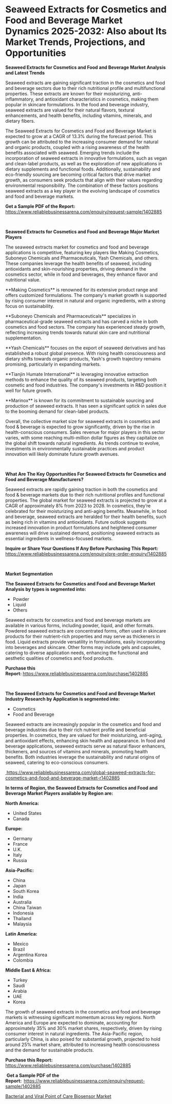 <p><h1>Seaweed Extracts for Cosmetics and Food and Beverage Market Dynamics 2025-2032: Also about Its Market Trends, Projections, and Opportunities</h1></p><p><strong>Seaweed Extracts for Cosmetics and Food and Beverage Market Analysis and Latest Trends</strong></p>
<p><p>Seaweed extracts are gaining significant traction in the cosmetics and food and beverage sectors due to their rich nutritional profile and multifunctional properties. These extracts are known for their moisturizing, anti-inflammatory, and antioxidant characteristics in cosmetics, making them popular in skincare formulations. In the food and beverage industry, seaweed extracts are valued for their natural flavors, textural enhancements, and health benefits, including vitamins, minerals, and dietary fibers. </p><p>The Seaweed Extracts for Cosmetics and Food and Beverage Market is expected to grow at a CAGR of 13.3% during the forecast period. This growth can be attributed to the increasing consumer demand for natural and organic products, coupled with a rising awareness of the health benefits associated with seaweed. Emerging trends include the incorporation of seaweed extracts in innovative formulations, such as vegan and clean-label products, as well as the exploration of new applications in dietary supplements and functional foods. Additionally, sustainability and eco-friendly sourcing are becoming critical factors that drive market growth, as consumers seek products that align with their values regarding environmental responsibility. The combination of these factors positions seaweed extracts as a key player in the evolving landscape of cosmetics and food and beverage markets.</p></p>
<p><strong>Get a Sample PDF of the Report:&nbsp;</strong> <a href="https://www.reliablebusinessarena.com/enquiry/request-sample/1402885?utm_campaign=3251&utm_medium=2&utm_source=Github&utm_content=ia&utm_term=28032025&utm_id=seaweed-extracts-for-cosmetics-and-food-and-beverage">https://www.reliablebusinessarena.com/enquiry/request-sample/1402885</a></p>
<p>&nbsp;</p>
<p><strong>Seaweed Extracts for Cosmetics and Food and Beverage Major Market Players</strong></p>
<p><p>The seaweed extracts market for cosmetics and food and beverage applications is competitive, featuring key players like Making Cosmetics, Suboneyo Chemicals and Pharmaceuticals, Yash Chemicals, and others. These companies leverage the health benefits of seaweed, including antioxidants and skin-nourishing properties, driving demand in the cosmetics sector, while in food and beverages, they enhance flavor and nutritional value.</p><p>**Making Cosmetics** is renowned for its extensive product range and offers customized formulations. The company's market growth is supported by rising consumer interest in natural and organic ingredients, with a strong focus on sustainability.</p><p>**Suboneyo Chemicals and Pharmaceuticals** specializes in pharmaceutical-grade seaweed extracts and has carved a niche in both cosmetics and food sectors. The company has experienced steady growth, reflecting increasing trends towards natural skin care and nutritional supplementation.</p><p>**Yash Chemicals** focuses on the export of seaweed derivatives and has established a robust global presence. With rising health consciousness and dietary shifts towards organic products, Yash's growth trajectory remains promising, particularly in expanding markets.</p><p>**Tianjin Humate International** is leveraging innovative extraction methods to enhance the quality of its seaweed products, targeting both cosmetic and food industries. The company's investments in R&D position it well for future growth.</p><p>**Marinox** is known for its commitment to sustainable sourcing and production of seaweed extracts. It has seen a significant uptick in sales due to the booming demand for clean-label products.</p><p>Overall, the collective market size for seaweed extracts in cosmetics and food & beverage is expected to grow significantly, driven by the rise in health-conscious consumers. Sales revenue for major players in this sector varies, with some reaching multi-million dollar figures as they capitalize on the global shift towards natural ingredients. As trends continue to evolve, investments in environmentally sustainable practices and product innovation will likely dominate future growth avenues.</p></p>
<p>&nbsp;</p>
<p><strong>What Are The Key Opportunities For Seaweed Extracts for Cosmetics and Food and Beverage Manufacturers?</strong></p>
<p><p>Seaweed extracts are rapidly gaining traction in both the cosmetics and food & beverage markets due to their rich nutritional profiles and functional properties. The global market for seaweed extracts is projected to grow at a CAGR of approximately 8% from 2023 to 2028. In cosmetics, they’re celebrated for their moisturizing and anti-aging benefits. Meanwhile, in food and beverage, seaweed extracts are heralded for their health benefits, such as being rich in vitamins and antioxidants. Future outlook suggests increased innovation in product formulations and heightened consumer awareness will drive sustained demand, positioning seaweed extracts as essential ingredients in wellness-focused markets.</p></p>
<p><strong>Inquire or Share Your Questions If Any Before Purchasing This Report:</strong> <a href="https://www.reliablebusinessarena.com/enquiry/pre-order-enquiry/1402885?utm_campaign=3251&utm_medium=2&utm_source=Github&utm_content=ia&utm_term=28032025&utm_id=seaweed-extracts-for-cosmetics-and-food-and-beverage">https://www.reliablebusinessarena.com/enquiry/pre-order-enquiry/1402885</a></p>
<p>&nbsp;</p>
<p><strong>Market Segmentation</strong></p>
<p><strong>The Seaweed Extracts for Cosmetics and Food and Beverage Market Analysis by types is segmented into:</strong></p>
<p><ul><li>Powder</li><li>Liquid</li><li>Others</li></ul></p>
<p><p>Seaweed extracts for cosmetics and food and beverage markets are available in various forms, including powder, liquid, and other formats. Powdered seaweed extracts are concentrated forms, often used in skincare products for their nutrient-rich properties and may serve as thickeners in food. Liquid extracts provide versatility in formulations, easily incorporating into beverages and skincare. Other forms may include gels and capsules, catering to diverse application needs, enhancing the functional and aesthetic qualities of cosmetics and food products.</p></p>
<p><strong>Purchase this Report:&nbsp;</strong><a href="https://www.reliablebusinessarena.com/purchase/1402885?utm_campaign=3251&utm_medium=2&utm_source=Github&utm_content=ia&utm_term=28032025&utm_id=seaweed-extracts-for-cosmetics-and-food-and-beverage">https://www.reliablebusinessarena.com/purchase/1402885</a></p>
<p>&nbsp;</p>
<p><strong>The Seaweed Extracts for Cosmetics and Food and Beverage Market Industry Research by Application is segmented into:</strong></p>
<p><ul><li>Cosmetics</li><li>Food and Beverage</li></ul></p>
<p><p>Seaweed extracts are increasingly popular in the cosmetics and food and beverage industries due to their rich nutrient profile and beneficial properties. In cosmetics, they are valued for their moisturizing, anti-aging, and antioxidant effects, enhancing skin health and appearance. In food and beverage applications, seaweed extracts serve as natural flavor enhancers, thickeners, and sources of vitamins and minerals, promoting health benefits. Both industries leverage the sustainability and natural origins of seaweed, catering to eco-conscious consumers.</p></p>
<p><a href="https://www.reliablebusinessarena.com/global-seaweed-extracts-for-cosmetics-and-food-and-beverage-market-r1402885?utm_campaign=3251&utm_medium=2&utm_source=Github&utm_content=ia&utm_term=28032025&utm_id=seaweed-extracts-for-cosmetics-and-food-and-beverage">&nbsp;https://www.reliablebusinessarena.com/global-seaweed-extracts-for-cosmetics-and-food-and-beverage-market-r1402885</a></p>
<p><strong>In terms of Region, the Seaweed Extracts for Cosmetics and Food and Beverage Market Players available by Region are:</strong></p>
<p>
    <p> <strong> North America: </strong>
        <ul>
            <li>United States</li>
            <li>Canada</li>
        </ul>
        </p> 
    <p> <strong> Europe: </strong>
        <ul>
            <li>Germany</li>
            <li>France</li>
            <li>U.K.</li>
            <li>Italy</li>
            <li>Russia</li>
        </ul>
        </p> 
    <p> <strong> Asia-Pacific: </strong>
        <ul>
            <li>China</li>
            <li>Japan</li>
            <li>South Korea</li>
            <li>India</li>
            <li>Australia</li>
            <li>China Taiwan</li>
            <li>Indonesia</li>
            <li>Thailand</li>
            <li>Malaysia</li>
        </ul>
        </p> 
    <p> <strong> Latin America: </strong>
        <ul>
            <li>Mexico</li>
            <li>Brazil</li>
            <li>Argentina Korea</li>
            <li>Colombia</li>
        </ul>
        </p> 
    <p> <strong> Middle East & Africa: </strong>
        <ul>
            <li>Turkey</li>
            <li>Saudi</li>
            <li>Arabia</li>
            <li>UAE</li>
            <li>Korea</li>
        </ul>
    </p>
    </p>
<p><p>The growth of seaweed extracts in the cosmetics and food and beverage markets is witnessing significant momentum across key regions. North America and Europe are expected to dominate, accounting for approximately 35% and 30% market shares, respectively, driven by rising consumer interest in natural ingredients. The Asia-Pacific region, particularly China, is also poised for substantial growth, projected to hold around 25% market share, attributed to increasing health consciousness and the demand for sustainable products.</p></p>
<p><strong>Purchase this Report: </strong><a href="https://www.reliablebusinessarena.com/purchase/1402885?utm_campaign=3251&utm_medium=2&utm_source=Github&utm_content=ia&utm_term=28032025&utm_id=seaweed-extracts-for-cosmetics-and-food-and-beverage">https://www.reliablebusinessarena.com/purchase/1402885</a></p>
<p>&nbsp;<strong>Get a Sample PDF of the Report:&nbsp;&nbsp;</strong><a href="https://www.reliablebusinessarena.com/enquiry/request-sample/1402885?utm_campaign=3251&utm_medium=2&utm_source=Github&utm_content=ia&utm_term=28032025&utm_id=seaweed-extracts-for-cosmetics-and-food-and-beverage">https://www.reliablebusinessarena.com/enquiry/request-sample/1402885</a></p>
<p><strong></strong></p>
<p><p><a href="https://github.com/maseykokosq1/Market-Research-Report-List-1/blob/main/bacterial-and-viral-point-of-care-biosensor-market.md?utm_campaign=3251&utm_medium=2&utm_source=Github&utm_content=ia&utm_term=28032025&utm_id=seaweed-extracts-for-cosmetics-and-food-and-beverage">Bacterial and Viral Point of Care Biosensor Market</a></p></p>